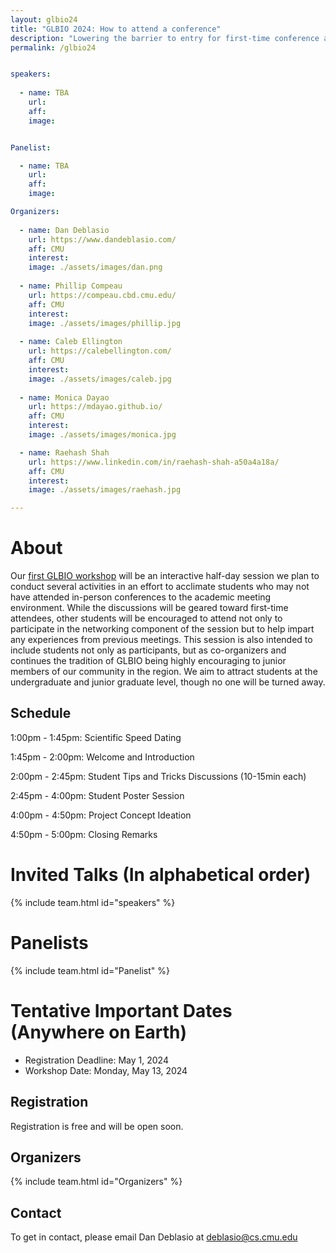 ```yaml
---
layout: glbio24
title: "GLBIO 2024: How to attend a conference"
description: "Lowering the barrier to entry for first-time conference attendees"
permalink: /glbio24


speakers:
 
  - name: TBA
    url: 
    aff: 
    image: 


Panelist:

  - name: TBA
    url: 
    aff: 
    image: 

Organizers:
 
  - name: Dan Deblasio
    url: https://www.dandeblasio.com/
    aff: CMU
    interest: 
    image: ./assets/images/dan.png 
  
  - name: Phillip Compeau
    url: https://compeau.cbd.cmu.edu/
    aff: CMU
    interest: 
    image: ./assets/images/phillip.jpg
  
  - name: Caleb Ellington
    url: https://calebellington.com/
    aff: CMU
    interest: 
    image: ./assets/images/caleb.jpg 
  
  - name: Monica Dayao
    url: https://mdayao.github.io/
    aff: CMU
    interest: 
    image: ./assets/images/monica.jpg 

  - name: Raehash Shah
    url: https://www.linkedin.com/in/raehash-shah-a50a4a18a/
    aff: CMU
    interest: 
    image: ./assets/images/raehash.jpg 

---
```


# About

Our [first GLBIO workshop](glbio24.html) will be an interactive half-day session we plan to conduct several activities in an effort to acclimate students 
who may not have attended in-person conferences
to the academic meeting environment. 
While the discussions will be geared toward first-time attendees, 
other students will be encouraged to attend not only to participate in the networking component of the session
but to help impart any experiences from previous meetings. 
This session is also intended to include students not only as participants, but as co-organizers
and continues the tradition of GLBIO being highly encouraging to junior members of our community in the region. 
We aim to attract students at the undergraduate and junior graduate level, 
though no one will be turned away.

## Schedule

1:00pm - 1:45pm: Scientific Speed Dating

1:45pm - 2:00pm: Welcome and Introduction

2:00pm - 2:45pm: Student Tips and Tricks Discussions (10-15min each)

2:45pm - 4:00pm: Student Poster Session

4:00pm - 4:50pm: Project Concept Ideation

4:50pm - 5:00pm: Closing Remarks

# Invited Talks (In alphabetical order)

{% include team.html id="speakers" %}

# Panelists

{% include team.html id="Panelist" %}

# Tentative Important Dates (Anywhere on Earth)

- Registration Deadline: May 1, 2024
- Workshop Date: Monday, May 13, 2024


## Registration

Registration is free and will be open soon.

## Organizers 

{% include team.html id="Organizers" %}

## Contact

To get in contact, please email Dan Deblasio at [deblasio@cs.cmu.edu](mailto:deblasio@cs.cmu.edu)


<!-- <ul>
{% for p in page.StudentOrganizers %}
<li>
<a{% if p.url %} href="{{ p.url }}"{% endif %}>{{ p.name }}</a>
</li>
{% endfor %}
</ul>



<ul>
{% for p in page.ProfessorOrganizers %}
<li>
<a{% if p.url %} href="{{ p.url }}"{% endif %}>{{ p.name }}</a>
</li>
{% endfor %}
</ul> -->

<!-- 
## AI4Science Team 

<ul>
{% for p in page.OtherStudentOrganizers %}
<li>
<a{% if p.url %} href="{{ p.url }}"{% endif %}>{{ p.name }}</a>
</li>
{% endfor %}
</ul> -->






